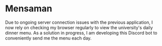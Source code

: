 # Mensaman

Due to ongoing server connection issues with the previous application, I now rely on checking my browser regularly to view the university's daily dinner menu. As a solution in progress, I am developing this Discord bot to conveniently send me the menu each day.
